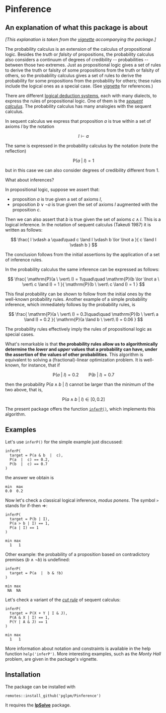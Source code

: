 # Pinference

## An explanation of what this package is about

*[This explanation is taken from the [vignette](https://pglpm.github.io/Pinference/articles/inferP.html) accompanying the package.]*

The probability calculus is an extension of the calculus of propositional logic. Besides the *truth* or *falsity* of propositions, the probability calculus also considers a continuum of degrees of credibility -- probabilities -- between those two extremes. Just as propositional logic gives a set of rules to derive the truth or falsity of some propositions from the truth or falsity of others, so the probability calculus gives a set of rules to derive the probability for some propositions from the probability for others; these rules include the logical ones as a special case. (See [vignette](https://pglpm.github.io/Pinference/articles/inferP.html) for references.)

There are different [logical deduction systems](https://plato.stanford.edu/archives/spr2023/entries/natural-deduction/), each with many dialects, to express the rules of propositional logic. One of them is the [*sequent calculus*](https://encyclopediaofmath.org/wiki/Sequent_calculus). The probability calculus has many analogies with the sequent calculus.

In sequent calculus we express that proposition $a$ is true within a set of axioms $I$ by the notation

$$
I \vdash a
$$

The same is expressed in the probability calculus by the notation (note the reflection)

$$
\mathrm{P}(a \ \vert\  I) = 1
$$

but in this case we can also consider degrees of credibility different from $1$.

    

What about inferences?

In propositional logic, suppose we assert that:

- proposition $a$ is true given a set of axioms $I$,
- proposition $b \lor \lnot a$ is true given the set of axioms $I$ augmented with the proposition $c$.

Then we can also assert that $b$ is true given the set of axioms $c \land I$. This is a logical inference. In the notation of sequent calculus (Takeuti 1987) it is written as follows:

$$
\frac{
I \vdash a \quad\quad c \land I \vdash b \lor \lnot a
}{
c \land I \vdash b
}
$$

The conclusion follows from the initial assertions by the application of a set of inference rules.

In the probability calculus the same inference can be expressed as follows:

$$
\frac{
\mathrm{P}(a \ \vert\  I) = 1\quad\quad \mathrm{P}(b \lor \lnot a \ \vert\  c \land I) = 1
}{
\mathrm{P}(b \ \vert\  c \land I) = 1
}
$$

This final probability can be shown to follow from the initial ones by the well-known probability rules. Another example of a simple probability inference, which immediately follows by the probability rules, is

$$
\frac{
\mathrm{P}(a \ \vert\  I) = 0.3\quad\quad \mathrm{P}(b \ \vert\  a \land I) = 0.2
}{
\mathrm{P}(a \land b \ \vert\  I) = 0.06
}
$$


The probability rules effectively imply the rules of propositional logic as special cases.

What's remarkable is that **the probability rules allow us to algorithmically determine the *lower* and *upper* values that a probability can have, under the assertion of the values of other probabilities**. This algorithm is equivalent to solving a (fractional)-linear optimization problem. It is well-known, for instance, that if

$$
\mathrm{P}(a \ \vert\  I) = 0.2 \qquad
\mathrm{P}(b \ \vert\  I) = 0.7
$$

then the probability $\mathrm{P}(a \land b \ \vert\  I)$ cannot be larger than the minimum of the two above, that is,

$$
\mathrm{P}(a \land b \ \vert\  I) \in [0, 0.2]
$$

The present package offers the function [`inferP()`](https://pglpm.github.io/Pinference/reference/inferP.html), which implements this algorithm.

## Examples

Let's use `inferP()` for the simple example just discussed:

```
inferP(
  target = P(a & b  |  c),
  P(a  |  c) == 0.2,
  P(b  |  c) == 0.7
)
```
the answer we obtain is
```
min  max
0.0  0.2
```

Now let's check a classical logical inference, *modus ponens*. The symbol ` > ` stands for if-then $\Rightarrow$:
```
inferP(
  target = P(b | I),
  P(a > b | I) == 1,
  P(a | I) == 1
)

min max 
  1   1 
```


Other example: the probability of a proposition based on contradictory premises ($b \land \lnot b$) is undefined:
```
inferP(
  target = P(a  |  b & !b)
)

min max
 NA  NA
```


Let's check a variant of the [*cut rule*](https://ncatlab.org/nlab/show/cut+rule/) of sequent calculus:
```
inferP(
  target = P(X + Y | I & J),
  P(A & X | I) == 1,
  P(Y | A & J) == 1
)

min max 
  1   1 
```


More information about notation and constraints is available in the help function `help('inferP')`. More interesting examples, such as the *Monty Hall* problem, are given in the package's vignette.


## Installation
The package can be installed with
```
remotes::install_github('pglpm/Pinference')
```

It requires the [**lpSolve**](https://cran.r-project.org/package=lpSolve) package.


